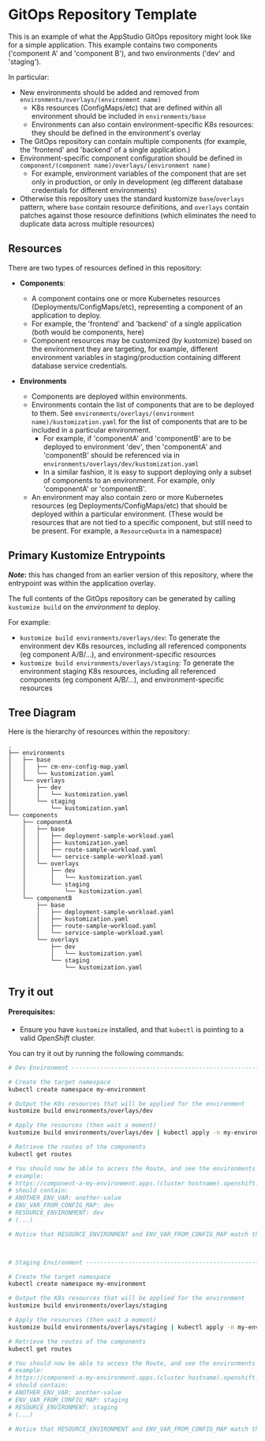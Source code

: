 # GitOps Repository Template

This is an example of what the AppStudio GitOps repository might look like for a simple application. This example contains two components ('component A' and 'component B'), and two environments ('dev' and 'staging').

In particular:
- New environments should be added and removed from `environments/overlays/(environment name)`
    - K8s resources (ConfigMaps/etc) that are defined within all environment should be included in `environments/base`
    - Environments can also contain environment-specific K8s resources: they should be defined in the environment's overlay
- The GitOps repository can contain multiple components (for example, the 'frontend' and 'backend' of a single application.)
- Environment-specific component configuration should be defined in `component/(component name)/overlays/(environment name)`
    - For example, environment variables of the component that are set only in production, or only in development (eg different database credentials for different environments)
- Otherwise this repository uses the standard kustomize `base`/`overlays` pattern, where `base` contain resource definitions, and `overlays` contain patches against those resource definitions (which eliminates the need to duplicate data across multiple resources)

## Resources

There are two types of resources defined in this repository:
- **Components**: 
    - A component contains one or more Kubernetes resources (Deployments/ConfigMaps/etc), representing a component of an application to deploy.
    - For example, the 'frontend' and 'backend' of a single application (both would be components, here)
    - Component resources may be customized (by kustomize) based on the environment they are targeting, for example, different environment variables in staging/production containing different database service credentials.

- **Environments**
    - Components are deployed within environments.
    - Environments contain the list of components that are to be deployed to them. See `environments/overlays/(environment name)/kustomization.yaml` for the list of components that are to be included in a particular environment.
        - For example, if 'componentA' and 'componentB' are to be deployed to environment 'dev', then 'componentA' and 'componentB' should be referenced via in `environments/overlays/dev/kustomization.yaml`
        - In a similar fashion, it is easy to support deploying only a subset of components to an environment. For example, only 'componentA' or 'componentB'.
    - An environment may also contain zero or more Kubernetes resources (eg Deployments/ConfigMaps/etc) that should be deployed within a particular environment. (These would be resources that are not tied to a specific component, but still need to be present. For example, a `ResourceQuota` in a namespace)


## Primary Kustomize Entrypoints


**_Note_:** this has changed from an earlier version of this repository, where the entrypoint was within the application overlay.

The full contents of the GitOps repository can be generated by calling `kustomize build` on the _environment_ to deploy.

For example:
- `kustomize build environments/overlays/dev`: To generate the environment dev K8s resources, including all referenced components (eg component A/B/...), and environment-specific resources
- `kustomize build environments/overlays/staging`: To generate the environment staging K8s resources, including all referenced components (eg component A/B/...), and environment-specific resources


## Tree Diagram

Here is the hierarchy of resources within the repository:

```
.
├── environments
│   ├── base
│   │   ├── cm-env-config-map.yaml
│   │   └── kustomization.yaml
│   └── overlays
│       ├── dev
│       │   └── kustomization.yaml
│       └── staging
│           └── kustomization.yaml
└── components
    ├── componentA
    │   ├── base
    │   │   ├── deployment-sample-workload.yaml
    │   │   ├── kustomization.yaml
    │   │   ├── route-sample-workload.yaml
    │   │   └── service-sample-workload.yaml
    │   └── overlays
    │       ├── dev
    │       │   └── kustomization.yaml
    │       └── staging
    │           └── kustomization.yaml
    └── componentB
        ├── base
        │   ├── deployment-sample-workload.yaml
        │   ├── kustomization.yaml
        │   ├── route-sample-workload.yaml
        │   └── service-sample-workload.yaml
        └── overlays
            ├── dev
            │   └── kustomization.yaml
            └── staging
                └── kustomization.yaml
```



## Try it out

#### Prerequisites:
- Ensure you have `kustomize` installed, and that `kubectl` is pointing to a valid *OpenShift* cluster.

You can try it out by running the following commands:
```bash
# Dev Environment -------------------------------------------------------------

# Create the target namespace
kubectl create namespace my-environment

# Output the K8s resources that will be applied for the environment
kustomize build environments/overlays/dev

# Apply the resources (then wait a moment)
kustomize build environments/overlays/dev | kubectl apply -n my-environment -f -

# Retrieve the routes of the components
kubectl get routes

# You should now be able to access the Route, and see the environments variables output by that Route:
# example:
# https://component-a-my-environment.apps.(cluster hostname).openshift.com/env
# should contain:
# ANOTHER_ENV_VAR: another-value
# ENV_VAR_FROM_CONFIG_MAP: dev
# RESOURCE_ENVIRONMENT: dev
# (...)

# Notice that RESOURCE_ENVIRONMENT and ENV_VAR_FROM_CONFIG_MAP match the environment name, 'dev'.



# Staging Environment ---------------------------------------------------------

# Create the target namespace
kubectl create namespace my-environment

# Output the K8s resources that will be applied for the environment
kustomize build environments/overlays/staging

# Apply the resources (then wait a moment)
kustomize build environments/overlays/staging | kubectl apply -n my-environment -f -

# Retrieve the routes of the components
kubectl get routes

# You should now be able to access the Route, and see the environments variables output by that Route:
# example:
# https://component-a-my-environment.apps.(cluster hostname).openshift.com/env
# should contain:
# ANOTHER_ENV_VAR: another-value
# ENV_VAR_FROM_CONFIG_MAP: staging
# RESOURCE_ENVIRONMENT: staging
# (...)

# Notice that RESOURCE_ENVIRONMENT and ENV_VAR_FROM_CONFIG_MAP match the environment name, 'staging'.
```
